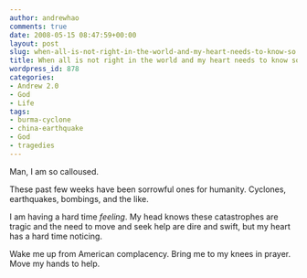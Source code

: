 ```yaml
---
author: andrewhao
comments: true
date: 2008-05-15 08:47:59+00:00
layout: post
slug: when-all-is-not-right-in-the-world-and-my-heart-needs-to-know-so
title: When all is not right in the world and my heart needs to know so
wordpress_id: 878
categories:
- Andrew 2.0
- God
- Life
tags:
- burma-cyclone
- china-earthquake
- God
- tragedies
---
```


Man, I am so calloused.

These past few weeks have been sorrowful ones for humanity. Cyclones, earthquakes, bombings, and the like.

I am having a hard time _feeling_. My head knows these catastrophes are tragic and the need to move and seek help are dire and swift, but my heart has a hard time noticing.

Wake me up from American complacency. Bring me to my knees in prayer. Move my hands to help.
